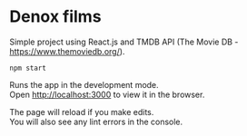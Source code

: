 
# Denox films

Simple project using React.js and TMDB API (The Movie DB - https://www.themoviedb.org/).


`npm start`

Runs the app in the development mode.<br />
Open [http://localhost:3000](http://localhost:3000) to view it in the browser.

The page will reload if you make edits.<br />
You will also see any lint errors in the console.
